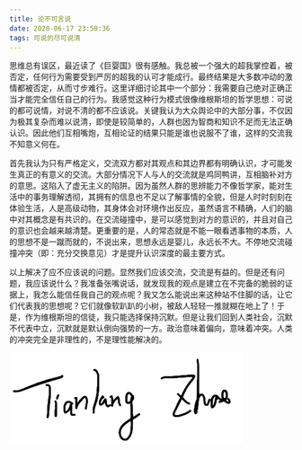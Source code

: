 ```yaml
---
title: 论不可言说
date: 2020-06-17 23:50:36
tags: 可说的尽可说清
---
```


思维总有误区，最近读了《巨婴国》很有感触。我总被一个强大的超我掌控着，被否定，任何行为需要受到严厉的超我的认可才能成行。最终结果是大多数冲动的激情都被否定，从而寸步难行。这里详细讨论其中一个部分：我需要自己绝对正确正当才能完全信任自己的行为。我感觉这种行为模式很像维根斯坦的哲学思想：可说的都可说情，对说不清的都不应该说。关键我认为大众舆论中的大部分事，不仅因为极其复杂而难以说清，即使是较简单的，人群也因为智商和知识不足而无法正确认识。因此他们互相嘴炮，互相论证的结果只能是谁也说服不了谁，这样的交流我不知意义何在。

首先我认为只有严格定义，交流双方都对其观点和其边界都有明确认识，才可能发生真正的有意义的交流。大部分情况下人与人的交流就是鸡同鸭讲，互相脑补对方的意思。这陷入了虚无主义的陷阱。因为虽然人群的思辨能力不像哲学家，能对生活中的事务理解透彻，其拥有的信息也不足以了解事情的全貌，但是人时时刻刻在体验生活，人是高级动物，其身体会对环境作出反应，虽然语言不精确，人们的脑中对其概念是有共识的。在交流碰撞中，是可以感觉到对方的意识的，并且对自己的意识也会越来越清楚。更重要的是，人的常态就是不能一眼看透事物的本质，人的思想不是一蹴而就的，不说出来，思想永远是婴儿，永远长不大。不停地交流碰撞冲突（即：充分交换意见）才是提升认识深度的最主要方式。

以上解决了应不应该说的问题。显然我们应该交流，交流是有益的。但是还有问题，我应该说什么？我准备张嘴说话，就发现我的观点是建立在不完备的脆弱的证据上，我怎么能信任我自己的观点呢？我又怎么能说出来这种站不住脚的话，让它们代表我的思想呢？它们就像软趴趴的小树，被敌人轻轻一推就糊在地上了！于是，作为维根斯坦的信徒，我只能选择保持沉默。但是让我们回到人类社会，沉默不代表中立，沉默就是默认倒向强势的一方。政治意味着偏向，意味着冲突。人类的冲突完全是非理性的，不是理性能解决的。

![Signature](%E8%AE%BA%E4%B8%8D%E5%8F%AF%E8%A8%80%E8%AF%B4/Signature.png)
